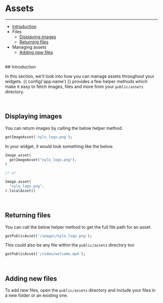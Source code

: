 # Assets

---

<a name="section-1"></a>
- [Introduction](#introduction "Introduction to assets")
- Files
  - [Displaying images](#displaying-images "Displaying images")
  - [Returning files](#returning-files "Returning files")
- Managing assets
  - [Adding new files](#adding-new-files "Adding new files")


<div id="introduction"></div>
<br>
## Introduction

In this section, we'll look into how you can manage assets throughout your widgets.
{{ config('app.name') }} provides a few helper methods which make it easy to fetch images, files and more from your `public/assets` directory.

<div id="displaying-images"></div>
<br>

## Displaying images
You can return images by calling the below helper method.

``` dart
getImageAsset('nylo_logo.png');
```

In your widget, it would look something like the below.

``` dart
Image.asset(
  getImageAsset("nylo_logo.png"),
)

// or

Image.asset(
  "nylo_logo.png",
).localAsset()
```

<div id="returning-files"></div>
<br>

## Returning files

You can call the below helper method to get the full file path for an asset.

``` dart
getPublicAsset('/images/nylo_logo.png');
```

This could also be any file within the `public/assets` directory too

``` dart
getPublicAsset('/video/welcome.mp4');
```

<div id="adding-new-files"></div>
<br>

## Adding new files

To add new files, open the `public/assets` directory and include your files in a new folder or an existing one.
